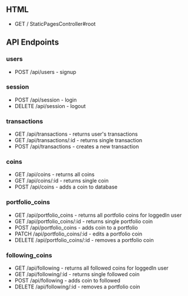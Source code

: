 ## HTML
* GET / StaticPagesController#root
## API Endpoints
### users
* POST /api/users - signup
### session
* POST /api/session - login
* DELETE /api/session - logout
### transactions
* GET /api/transactions - returns user's transactions
* GET /api/transactions/:id - returns single transaction
* POST /api/transactions - creates a new transaction
### coins
* GET /api/coins - returns all coins
* GET /api/coins/:id - returns single coin
* POST /api/coins - adds a coin to database
### portfolio_coins
* GET /api/portfolio_coins - returns all portfolio coins for loggedIn user
* GET /api/portfolio_coins/:id - returns single portfolio coin
* POST /api/portfolio_coins - adds coin to a portfolio
* PATCH /api/portfolio_coins/:id - edits a portfolio coin
* DELETE /api/portfolio_coins/:id - removes a portfolio coin
### following_coins
* GET /api/following - returns all followed coins for loggedIn user
* GET /api/following/:id - returns single followed coin
* POST /api/following - adds coin to followed
* DELETE /api/following/:id - removes a portfolio coin